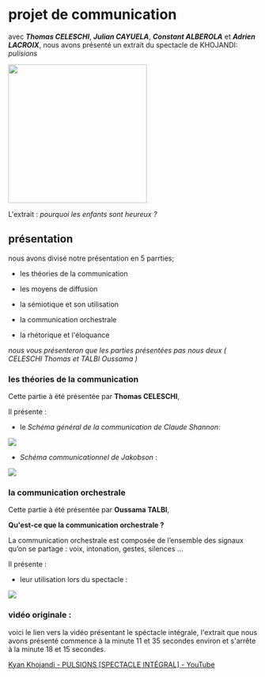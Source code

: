 # projet de communication

avec ***Thomas CELESCHI***, ***Julian CAYUELA***, ***Constant ALBEROLA*** et ***Adrien LACROIX***, nous avons présenté un extrait du spectacle de KHOJANDI:   *pulisions*

<img title="" src="file:///C:/Users/oussa/OneDrive/Images/pulsions.jpg" alt="" width="280" data-align="center">

L'extrait : *pourquoi les enfants sont heureux ?*

## présentation

nous avons divisé notre présentation en 5 parrties;

- les théories de la communication

- les moyens de diffusion

- la sémiotique et son utilisation

- la communication orchestrale

- la rhétorique et l'éloquance
  
  

*nous vous présenteron que les parties présentées pas nous deux ( CELESCHI Thomas et TALBI Oussama )*

### les théories de la communication

Cette partie à été présentée par **Thomas CELESCHI**,

Il présente :

- le *Schéma général de la communication de Claude
  Shannon*:

![](C:\Users\oussa\OneDrive\Images\thomas.PNG)

- *Schéma communicationnel de Jakobson* :

![](C:\Users\oussa\OneDrive\Images\thomas%202.PNG)



### la communication orchestrale

Cette partie à été présentée par **Oussama TALBI**,

**Qu'est-ce que la communication orchestrale ?**

La communication orchestrale est composée de l’ensemble des signaux qu’on se partage : voix, intonation, gestes, silences ...

Il présente :

- leur utilisation lors du spectacle :

![](C:\Users\oussa\OneDrive\Images\ous.PNG)



### vidéo originale :

voici le lien vers la vidéo présentant le spéctacle intégrale, l'extrait que nous avons présenté commence à la minute 11 et 35 secondes environ et s'arrête à la minute 18 et 15 secondes.

[Kyan Khojandi - PULSIONS [SPECTACLE INTÉGRAL] - YouTube](https://www.youtube.com/watch?v=u41ujNodvnM)


